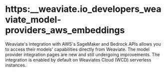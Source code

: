 # https:\_\_weaviate.io_developers_weaviate_model-providers_aws_embeddings

Weaviate's integration with AWS's SageMaker and Bedrock APIs allows you to access their models' capabilities directly from Weaviate. The model provider integration pages are new and still undergoing improvements. The integration is enabled by default on Weaviates Cloud (WCD) serverless instances.
